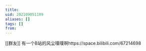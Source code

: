 ```yaml
---
title: 
uid: 202109051109
aliases: []
tags: []
from: 
---
```

[[群友]]
有一个B站的风尘噗噗啊https://space.bilibili.com/67214698